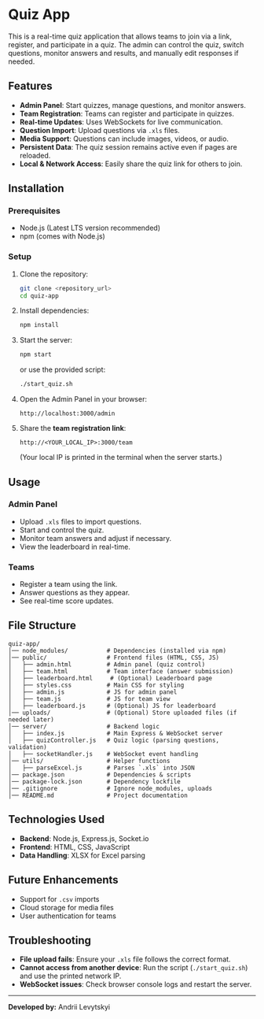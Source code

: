# Quiz App

This is a real-time quiz application that allows teams to join via a link, register, and participate in a quiz. The admin can control the quiz, switch questions, monitor answers and results, and manually edit responses if needed.

## Features
- **Admin Panel**: Start quizzes, manage questions, and monitor answers.
- **Team Registration**: Teams can register and participate in quizzes.
- **Real-time Updates**: Uses WebSockets for live communication.
- **Question Import**: Upload questions via `.xls` files.
- **Media Support**: Questions can include images, videos, or audio.
- **Persistent Data**: The quiz session remains active even if pages are reloaded.
- **Local & Network Access**: Easily share the quiz link for others to join.

## Installation
### Prerequisites
- Node.js (Latest LTS version recommended)
- npm (comes with Node.js)

### Setup
1. Clone the repository:
   ```bash
   git clone <repository_url>
   cd quiz-app
   ```
2. Install dependencies:
   ```bash
   npm install
   ```
3. Start the server:
   ```bash
   npm start
   ```
   or use the provided script:
   ```bash
   ./start_quiz.sh
   ```
4. Open the Admin Panel in your browser:
   ```
   http://localhost:3000/admin
   ```
5. Share the **team registration link**:
   ```
   http://<YOUR_LOCAL_IP>:3000/team
   ```
   (Your local IP is printed in the terminal when the server starts.)

## Usage
### Admin Panel
- Upload `.xls` files to import questions.
- Start and control the quiz.
- Monitor team answers and adjust if necessary.
- View the leaderboard in real-time.

### Teams
- Register a team using the link.
- Answer questions as they appear.
- See real-time score updates.

## File Structure
```
quiz-app/
│── node_modules/           # Dependencies (installed via npm)
│── public/                 # Frontend files (HTML, CSS, JS)
│   ├── admin.html          # Admin panel (quiz control)
│   ├── team.html           # Team interface (answer submission)
│   ├── leaderboard.html     # (Optional) Leaderboard page
│   ├── styles.css          # Main CSS for styling
│   ├── admin.js            # JS for admin panel
│   ├── team.js             # JS for team view
│   ├── leaderboard.js      # (Optional) JS for leaderboard
│── uploads/                # (Optional) Store uploaded files (if needed later)
│── server/                 # Backend logic
│   ├── index.js            # Main Express & WebSocket server
│   ├── quizController.js   # Quiz logic (parsing questions, validation)
│   ├── socketHandler.js    # WebSocket event handling
│── utils/                  # Helper functions
│   ├── parseExcel.js       # Parses `.xls` into JSON
│── package.json            # Dependencies & scripts
│── package-lock.json       # Dependency lockfile
│── .gitignore              # Ignore node_modules, uploads
│── README.md               # Project documentation
```

## Technologies Used
- **Backend**: Node.js, Express.js, Socket.io
- **Frontend**: HTML, CSS, JavaScript
- **Data Handling**: XLSX for Excel parsing

## Future Enhancements
- Support for `.csv` imports
- Cloud storage for media files
- User authentication for teams

## Troubleshooting
- **File upload fails**: Ensure your `.xls` file follows the correct format.
- **Cannot access from another device**: Run the script (`./start_quiz.sh`) and use the printed network IP.
- **WebSocket issues**: Check browser console logs and restart the server.

---
**Developed by:** Andrii Levytskyi

